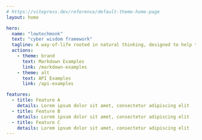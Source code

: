 ```yaml
---
# https://vitepress.dev/reference/default-theme-home-page
layout: home

hero:
  name: "lowtechmonk"
  text: "cyber wisdom framework"
  tagline: A way-of-life rooted in natural thinking, designed to help the next generation of tech users stand up and win against the big-tech landslide
  actions:
    - theme: brand
      text: Markdown Examples
      link: /markdown-examples
    - theme: alt
      text: API Examples
      link: /api-examples

features:
  - title: Feature A
    details: Lorem ipsum dolor sit amet, consectetur adipiscing elit
  - title: Feature B
    details: Lorem ipsum dolor sit amet, consectetur adipiscing elit
  - title: Feature C
    details: Lorem ipsum dolor sit amet, consectetur adipiscing elit
---
```


